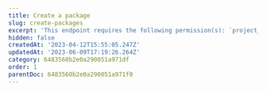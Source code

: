 ```yaml
---
title: Create a package
slug: create-packages
excerpt: 'This endpoint requires the following permission(s): `project_configuration:packages:read_write`.'
hidden: false
createdAt: '2023-04-12T15:55:05.247Z'
updatedAt: '2023-06-09T17:19:26.264Z'
category: 6483560b2e0a290051a971df
order: 1
parentDoc: 6483560b2e0a290051a971f0
---
```

